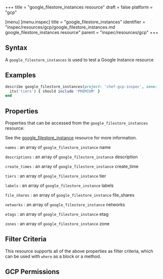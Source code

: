 +++
title = "google_filestore_instances resource"
draft = false
platform = "gcp"

[menu]
  [menu.inspec]
    title = "google_filestore_instances"
    identifier = "inspec/resources/gcp/google_filestore_instances.md google_filestore_instances resource"
    parent = "inspec/resources/gcp"
+++

## Syntax

A `google_filestore_instances` is used to test a Google Instance resource

## Examples

```ruby
describe google_filestore_instances(project: 'chef-gcp-inspec', zone: 'us-central1-b') do
  its('tiers') { should include 'PREMIUM' }
end
```

## Properties

Properties that can be accessed from the `google_filestore_instances` resource:

See the [google_filestore_instance](/inspec/resources/google_filestore_instance/#properties) resource for more information.

`names`
: an array of `google_filestore_instance` name

`descriptions`
: an array of `google_filestore_instance` description

`create_times`
: an array of `google_filestore_instance` create_time

`tiers`
: an array of `google_filestore_instance` tier

`labels`
: an array of `google_filestore_instance` labels

`file_shares`
: an array of `google_filestore_instance` file_shares

`networks`
: an array of `google_filestore_instance` networks

`etags`
: an array of `google_filestore_instance` etag

`zones`
: an array of `google_filestore_instance` zone

## Filter Criteria

This resource supports all of the above properties as filter criteria, which can be used
with `where` as a block or a method.

## GCP Permissions
